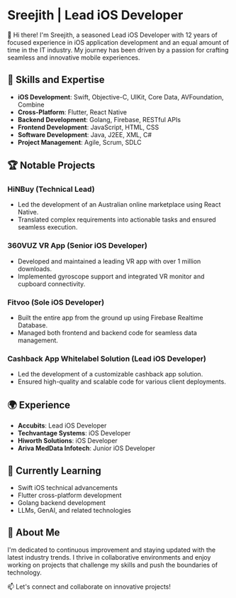 # Sreejith | Lead iOS Developer

👋 Hi there! I'm Sreejith, a seasoned Lead iOS Developer with 12 years of focused experience in iOS application development and an equal amount of time in the IT industry. My journey has been driven by a passion for crafting seamless and innovative mobile experiences.

## 🔧 Skills and Expertise

- **iOS Development**: Swift, Objective-C, UIKit, Core Data, AVFoundation, Combine
- **Cross-Platform**: Flutter, React Native
- **Backend Development**: Golang, Firebase, RESTful APIs
- **Frontend Development**: JavaScript, HTML, CSS
- **Software Development**: Java, J2EE, XML, C#
- **Project Management**: Agile, Scrum, SDLC

## 🏆 Notable Projects

### HiNBuy (Technical Lead)
- Led the development of an Australian online marketplace using React Native.
- Translated complex requirements into actionable tasks and ensured seamless execution.

### 360VUZ VR App (Senior iOS Developer)
- Developed and maintained a leading VR app with over 1 million downloads.
- Implemented gyroscope support and integrated VR monitor and cupboard connectivity.

### Fitvoo (Sole iOS Developer)
- Built the entire app from the ground up using Firebase Realtime Database.
- Managed both frontend and backend code for seamless data management.

### Cashback App Whitelabel Solution (Lead iOS Developer)
- Led the development of a customizable cashback app solution.
- Ensured high-quality and scalable code for various client deployments.

## 🌍 Experience
- **Accubits**: Lead iOS Developer
- **Techvantage Systems**: iOS Developer
- **Hiworth Solutions**: iOS Developer
- **Ariva MedData Infotech**: Junior iOS Developer

## 🌱 Currently Learning
- Swift iOS technical advancements
- Flutter cross-platform development
- Golang backend development
- LLMs, GenAI, and related technologies

## 🌟 About Me
I'm dedicated to continuous improvement and staying updated with the latest industry trends. I thrive in collaborative environments and enjoy working on projects that challenge my skills and push the boundaries of technology.

📫 Let's connect and collaborate on innovative projects!
